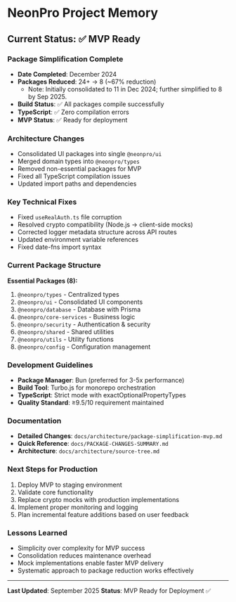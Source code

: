 # NeonPro Project Memory

## Current Status: ✅ MVP Ready

### Package Simplification Complete

- **Date Completed**: December 2024
- **Packages Reduced**: 24+ → 8 (~67% reduction)
  - Note: Initially consolidated to 11 in Dec 2024; further simplified to 8 by Sep 2025.
- **Build Status**: ✅ All packages compile successfully
- **TypeScript**: ✅ Zero compilation errors
- **MVP Status**: ✅ Ready for deployment

### Architecture Changes

- Consolidated UI packages into single `@neonpro/ui`
- Merged domain types into `@neonpro/types`
- Removed non-essential packages for MVP
- Fixed all TypeScript compilation issues
- Updated import paths and dependencies

### Key Technical Fixes

- Fixed `useRealAuth.ts` file corruption
- Resolved crypto compatibility (Node.js → client-side mocks)
- Corrected logger metadata structure across API routes
- Updated environment variable references
- Fixed date-fns import syntax

### Current Package Structure

**Essential Packages (8):**

1. `@neonpro/types` - Centralized types
2. `@neonpro/ui` - Consolidated UI components
3. `@neonpro/database` - Database with Prisma
4. `@neonpro/core-services` - Business logic
5. `@neonpro/security` - Authentication & security
6. `@neonpro/shared` - Shared utilities
7. `@neonpro/utils` - Utility functions
8. `@neonpro/config` - Configuration management

### Development Guidelines

- **Package Manager**: Bun (preferred for 3-5x performance)
- **Build Tool**: Turbo.js for monorepo orchestration
- **TypeScript**: Strict mode with exactOptionalPropertyTypes
- **Quality Standard**: ≥9.5/10 requirement maintained

### Documentation

- **Detailed Changes**: `docs/architecture/package-simplification-mvp.md`
- **Quick Reference**: `docs/PACKAGE-CHANGES-SUMMARY.md`
- **Architecture**: `docs/architecture/source-tree.md`

### Next Steps for Production

1. Deploy MVP to staging environment
2. Validate core functionality
3. Replace crypto mocks with production implementations
4. Implement proper monitoring and logging
5. Plan incremental feature additions based on user feedback

### Lessons Learned

- Simplicity over complexity for MVP success
- Consolidation reduces maintenance overhead
- Mock implementations enable faster MVP delivery
- Systematic approach to package reduction works effectively

---

**Last Updated**: September 2025
**Status**: MVP Ready for Deployment ✅
